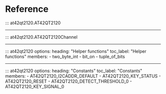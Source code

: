 # Reference

::: at42qt2120.AT42QT2120

----

::: at42qt2120.AT42QT2120Channel

----

::: at42qt2120
    options:
      heading: "Helper functions"
      toc_label: "Helper functions"
      members:
      - two_byte_int
      - bit_on
      - tuple_of_bits

----

::: at42qt2120
    options:
      heading: "Constants"
      toc_label: "Constants"
      members:
      - AT42QT2120_I2CADDR_DEFAULT
      - AT42QT2120_KEY_STATUS
      - AT42QT2120_RESET
      - AT42QT2120_DETECT_THRESHOLD_0
      - AT42QT2120_KEY_SIGNAL_0
